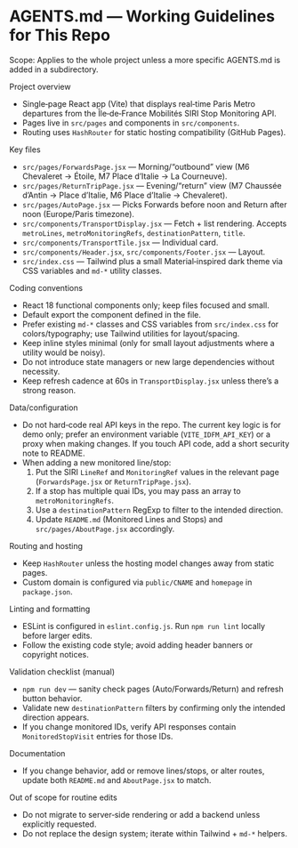 # AGENTS.md — Working Guidelines for This Repo

Scope: Applies to the whole project unless a more specific AGENTS.md is added in a subdirectory.

Project overview
- Single‑page React app (Vite) that displays real‑time Paris Metro departures from the Île‑de‑France Mobilités SIRI Stop Monitoring API.
- Pages live in `src/pages` and components in `src/components`.
- Routing uses `HashRouter` for static hosting compatibility (GitHub Pages).

Key files
- `src/pages/ForwardsPage.jsx` — Morning/“outbound” view (M6 Chevaleret → Étoile, M7 Place d’Italie → La Courneuve).
- `src/pages/ReturnTripPage.jsx` — Evening/“return” view (M7 Chaussée d’Antin → Place d’Italie, M6 Place d’Italie → Chevaleret).
- `src/pages/AutoPage.jsx` — Picks Forwards before noon and Return after noon (Europe/Paris timezone).
- `src/components/TransportDisplay.jsx` — Fetch + list rendering. Accepts `metroLines`, `metroMonitoringRefs`, `destinationPattern`, `title`.
- `src/components/TransportTile.jsx` — Individual card.
- `src/components/Header.jsx`, `src/components/Footer.jsx` — Layout.
- `src/index.css` — Tailwind plus a small Material‑inspired dark theme via CSS variables and `md-*` utility classes.

Coding conventions
- React 18 functional components only; keep files focused and small.
- Default export the component defined in the file.
- Prefer existing `md-*` classes and CSS variables from `src/index.css` for colors/typography; use Tailwind utilities for layout/spacing.
- Keep inline styles minimal (only for small layout adjustments where a utility would be noisy).
- Do not introduce state managers or new large dependencies without necessity.
- Keep refresh cadence at 60s in `TransportDisplay.jsx` unless there’s a strong reason.

Data/configuration
- Do not hard‑code real API keys in the repo. The current key logic is for demo only; prefer an environment variable (`VITE_IDFM_API_KEY`) or a proxy when making changes. If you touch API code, add a short security note to README.
- When adding a new monitored line/stop:
  1) Put the SIRI `LineRef` and `MonitoringRef` values in the relevant page (`ForwardsPage.jsx` or `ReturnTripPage.jsx`).
  2) If a stop has multiple quai IDs, you may pass an array to `metroMonitoringRefs`.
  3) Use a `destinationPattern` RegExp to filter to the intended direction.
  4) Update `README.md` (Monitored Lines and Stops) and `src/pages/AboutPage.jsx` accordingly.

Routing and hosting
- Keep `HashRouter` unless the hosting model changes away from static pages.
- Custom domain is configured via `public/CNAME` and `homepage` in `package.json`.

Linting and formatting
- ESLint is configured in `eslint.config.js`. Run `npm run lint` locally before larger edits.
- Follow the existing code style; avoid adding header banners or copyright notices.

Validation checklist (manual)
- `npm run dev` — sanity check pages (Auto/Forwards/Return) and refresh button behavior.
- Validate new `destinationPattern` filters by confirming only the intended direction appears.
- If you change monitored IDs, verify API responses contain `MonitoredStopVisit` entries for those IDs.

Documentation
- If you change behavior, add or remove lines/stops, or alter routes, update both `README.md` and `AboutPage.jsx` to match.

Out of scope for routine edits
- Do not migrate to server‑side rendering or add a backend unless explicitly requested.
- Do not replace the design system; iterate within Tailwind + `md-*` helpers.


